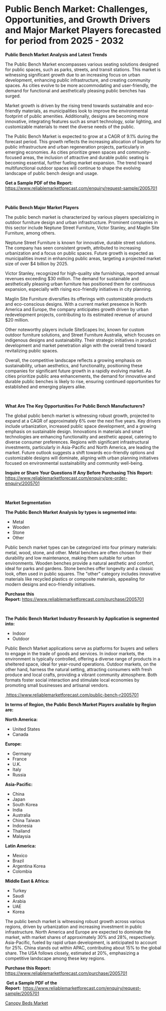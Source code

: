 <p><h1>Public Bench Market: Challenges, Opportunities, and Growth Drivers and Major Market Players forecasted for period from 2025 - 2032</h1></p><p><strong>Public Bench Market Analysis and Latest Trends</strong></p>
<p><p>The Public Bench Market encompasses various seating solutions designed for public spaces, such as parks, streets, and transit stations. This market is witnessing significant growth due to an increasing focus on urban development, enhancing public infrastructure, and creating community spaces. As cities evolve to be more accommodating and user-friendly, the demand for functional and aesthetically pleasing public benches has surged.</p><p>Market growth is driven by the rising trend towards sustainable and eco-friendly materials, as municipalities look to improve the environmental footprint of public amenities. Additionally, designs are becoming more innovative, integrating features such as smart technology, solar lighting, and customizable materials to meet the diverse needs of the public.</p><p>The Public Bench Market is expected to grow at a CAGR of 9.1% during the forecast period. This growth reflects the increasing allocation of budgets for public infrastructure and urban regeneration projects, particularly in emerging economies. As cities prioritize green spaces and community-focused areas, the inclusion of attractive and durable public seating is becoming essential, further fueling market expansion. The trend toward multifunctional outdoor spaces will continue to shape the evolving landscape of public bench design and usage.</p></p>
<p><strong>Get a Sample PDF of the Report:&nbsp;</strong> <a href="https://www.reliablemarketforecast.com/enquiry/request-sample/2005701?utm_campaign=1110&utm_medium=2&utm_source=Github&utm_content=ia&utm_term=09022025&utm_id=public-bench">https://www.reliablemarketforecast.com/enquiry/request-sample/2005701</a></p>
<p>&nbsp;</p>
<p><strong>Public Bench Major Market Players</strong></p>
<p><p>The public bench market is characterized by various players specializing in outdoor furniture design and urban infrastructure. Prominent companies in this sector include Neptune Street Furniture, Victor Stanley, and Maglin Site Furniture, among others.</p><p>Neptune Street Furniture is known for innovative, durable street solutions. The company has seen consistent growth, attributed to increasing urbanization and a focus on public spaces. Future growth is expected as municipalities invest in enhancing public areas, targeting a projected market size of over $4 billion by 2025.</p><p>Victor Stanley, recognized for high-quality site furnishings, reported annual revenues exceeding $30 million. The demand for sustainable and aesthetically pleasing urban furniture has positioned them for continuous expansion, especially with rising eco-friendly initiatives in city planning.</p><p>Maglin Site Furniture diversifies its offerings with customizable products and eco-conscious designs. With a current market presence in North America and Europe, the company anticipates growth driven by urban redevelopment projects, contributing to its estimated revenue of around $20 million.</p><p>Other noteworthy players include SiteScapes Inc, known for custom outdoor furniture solutions, and Street Furniture Australia, which focuses on indigenous designs and sustainability. Their strategic initiatives in product development and market penetration align with the overall trend toward revitalizing public spaces.</p><p>Overall, the competitive landscape reflects a growing emphasis on sustainability, urban aesthetics, and functionality, positioning these companies for significant future growth in a rapidly evolving market. As cities prioritize public area enhancements, the demand for innovative and durable public benches is likely to rise, ensuring continued opportunities for established and emerging players alike.</p></p>
<p>&nbsp;</p>
<p><strong>What Are The Key Opportunities For Public Bench Manufacturers?</strong></p>
<p><p>The global public bench market is witnessing robust growth, projected to expand at a CAGR of approximately 6% over the next five years. Key drivers include urbanization, increased public space development, and a growing emphasis on sustainable design. Innovations in materials and smart technologies are enhancing functionality and aesthetic appeal, catering to diverse consumer preferences. Regions with significant infrastructural investments, particularly in Asia-Pacific and North America, are leading the market. Future outlook suggests a shift towards eco-friendly options and customizable designs will dominate, aligning with urban planning initiatives focused on environmental sustainability and community well-being.</p></p>
<p><strong>Inquire or Share Your Questions If Any Before Purchasing This Report:</strong> <a href="https://www.reliablemarketforecast.com/enquiry/pre-order-enquiry/2005701?utm_campaign=1110&utm_medium=2&utm_source=Github&utm_content=ia&utm_term=09022025&utm_id=public-bench">https://www.reliablemarketforecast.com/enquiry/pre-order-enquiry/2005701</a></p>
<p>&nbsp;</p>
<p><strong>Market Segmentation</strong></p>
<p><strong>The Public Bench Market Analysis by types is segmented into:</strong></p>
<p><ul><li>Metal</li><li>Wooden</li><li>Stone</li><li>Other</li></ul></p>
<p><p>Public bench market types can be categorized into four primary materials: metal, wood, stone, and other. Metal benches are often chosen for their durability and low maintenance, making them suitable for urban environments. Wooden benches provide a natural aesthetic and comfort, ideal for parks and gardens. Stone benches offer longevity and a classic look, often used in public squares. The "other" category includes innovative materials like recycled plastics or composite materials, appealing for modern designs and eco-friendly initiatives.</p></p>
<p><strong>Purchase this Report:&nbsp;</strong><a href="https://www.reliablemarketforecast.com/purchase/2005701?utm_campaign=1110&utm_medium=2&utm_source=Github&utm_content=ia&utm_term=09022025&utm_id=public-bench">https://www.reliablemarketforecast.com/purchase/2005701</a></p>
<p>&nbsp;</p>
<p><strong>The Public Bench Market Industry Research by Application is segmented into:</strong></p>
<p><ul><li>Indoor</li><li>Outdoor</li></ul></p>
<p><p>Public Bench Market applications serve as platforms for buyers and sellers to engage in the trade of goods and services. In indoor markets, the environment is typically controlled, offering a diverse range of products in a sheltered space, ideal for year-round operations. Outdoor markets, on the other hand, harness the natural setting, attracting consumers with fresh produce and local crafts, providing a vibrant community atmosphere. Both formats foster social interaction and stimulate local economies by promoting small businesses and artisanal vendors.</p></p>
<p><a href="https://www.reliablemarketforecast.com/public-bench-r2005701?utm_campaign=1110&utm_medium=2&utm_source=Github&utm_content=ia&utm_term=09022025&utm_id=public-bench">&nbsp;https://www.reliablemarketforecast.com/public-bench-r2005701</a></p>
<p><strong>In terms of Region, the Public Bench Market Players available by Region are:</strong></p>
<p>
    <p> <strong> North America: </strong>
        <ul>
            <li>United States</li>
            <li>Canada</li>
        </ul>
        </p> 
    <p> <strong> Europe: </strong>
        <ul>
            <li>Germany</li>
            <li>France</li>
            <li>U.K.</li>
            <li>Italy</li>
            <li>Russia</li>
        </ul>
        </p> 
    <p> <strong> Asia-Pacific: </strong>
        <ul>
            <li>China</li>
            <li>Japan</li>
            <li>South Korea</li>
            <li>India</li>
            <li>Australia</li>
            <li>China Taiwan</li>
            <li>Indonesia</li>
            <li>Thailand</li>
            <li>Malaysia</li>
        </ul>
        </p> 
    <p> <strong> Latin America: </strong>
        <ul>
            <li>Mexico</li>
            <li>Brazil</li>
            <li>Argentina Korea</li>
            <li>Colombia</li>
        </ul>
        </p> 
    <p> <strong> Middle East & Africa: </strong>
        <ul>
            <li>Turkey</li>
            <li>Saudi</li>
            <li>Arabia</li>
            <li>UAE</li>
            <li>Korea</li>
        </ul>
    </p>
    </p>
<p><p>The public bench market is witnessing robust growth across various regions, driven by urbanization and increasing investment in public infrastructure. North America and Europe are expected to dominate the market, with market shares of approximately 30% and 28%, respectively. Asia-Pacific, fueled by rapid urban development, is anticipated to account for 25%. China stands out within APAC, contributing about 15% to the global share. The USA follows closely, estimated at 20%, emphasizing a competitive landscape among these key regions.</p></p>
<p><strong>Purchase this Report: </strong><a href="https://www.reliablemarketforecast.com/purchase/2005701?utm_campaign=1110&utm_medium=2&utm_source=Github&utm_content=ia&utm_term=09022025&utm_id=public-bench">https://www.reliablemarketforecast.com/purchase/2005701</a></p>
<p>&nbsp;<strong>Get a Sample PDF of the Report:&nbsp;&nbsp;</strong><a href="https://www.reliablemarketforecast.com/enquiry/request-sample/2005701?utm_campaign=1110&utm_medium=2&utm_source=Github&utm_content=ia&utm_term=09022025&utm_id=public-bench">https://www.reliablemarketforecast.com/enquiry/request-sample/2005701</a></p>
<p><strong></strong></p>
<p><p><a href="https://github.com/WillieWoodard/Market-Research-Report-List-7/blob/main/canopy-beds-market.md?utm_campaign=1110&utm_medium=2&utm_source=Github&utm_content=ia&utm_term=09022025&utm_id=public-bench">Canopy Beds Market</a></p></p>